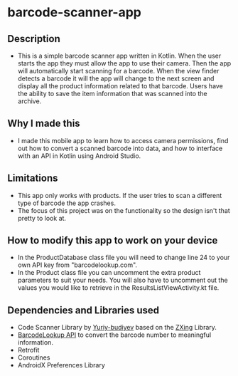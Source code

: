 # barcode-scanner-app

## Description
- This is a simple barcode scanner app written in Kotlin. When the user starts the app they must allow the app to use their camera. Then the app will automatically start scanning for a barcode. When the view finder detects a barcode it will the app will change to the next screen and display all the product information related to that barcode. Users have the ability to save the item information that was scanned into the archive.

## Why I made this
- I made this mobile app to learn how to access camera permissions, find out how to convert a scanned barcode into data, and how to interface with an API in Kotlin using Android Studio.

## Limitations
- This app only works with products. If the user tries to scan a different type of barcode the app crashes.
- The focus of this project was on the functionality so the design isn't that pretty to look at.

## How to modify this app to work on your device
- In the ProductDatabase class file you will need to change line 24 to your own API key from "barcodelookup.com".
- In the Product class file you can uncomment the extra product parameters to suit your needs. You will also have to uncomment out the values you would like to retrieve in the ResultsListViewActivity.kt file. 

## Dependencies and Libraries used
- Code Scanner Library by [Yuriy-budiyev](https://github.com/yuriy-budiyev/code-scanner) based on the [ZXing](https://github.com/zxing/zxing) Library.
- [BarcodeLookup API](https://www.barcodelookup.com/api) to convert the barcode number to meaningful information.
- Retrofit
- Coroutines
- AndroidX Preferences Library

